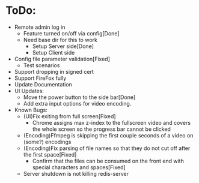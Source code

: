 # ToDo:
  - Remote admin log in
    - Feature turned on/off via config[Done]
    - Need base dir for this to work
      - Setup Server side[Done]
      - Setup Client side
  - Config file parameter validation[Fixed]
    - Test scenarios
  - Support dropping in signed cert
  - Support FireFox fully
  - Update Documentation
  - UI Updates:
    - Move the power button to the side bar[Done]
    - Add extra input options for video encoding.
  - Known Bugs:
    - (UI)Fix exiting from full screen[Fixed]
      - Chrome assigns max z-index to the fullscreen video and covers the whole screen so the progress bar cannot be clicked
    - (Encoding)Ffmpeg is skipping the first couple seconds of a video on (some?) encodings
    - (Encoding)Fix parsing of file names so that they do not cut off after the first space[Fixed]
      - Confirm that the files can be consumed on the front end with special characters and spaces[Fixed]
    - Server shutdown is not killing redis-server
